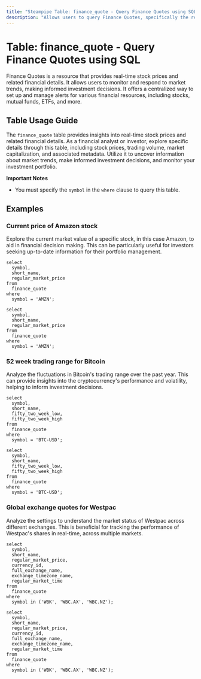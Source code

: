 ```yaml
---
title: "Steampipe Table: finance_quote - Query Finance Quotes using SQL"
description: "Allows users to query Finance Quotes, specifically the real-time stock prices and related financial details, providing insights into market trends and investment decisions."
---
```


# Table: finance_quote - Query Finance Quotes using SQL

Finance Quotes is a resource that provides real-time stock prices and related financial details. It allows users to monitor and respond to market trends, making informed investment decisions. It offers a centralized way to set up and manage alerts for various financial resources, including stocks, mutual funds, ETFs, and more.

## Table Usage Guide

The `finance_quote` table provides insights into real-time stock prices and related financial details. As a financial analyst or investor, explore specific details through this table, including stock prices, trading volume, market capitalization, and associated metadata. Utilize it to uncover information about market trends, make informed investment decisions, and monitor your investment portfolio.

**Important Notes**
- You must specify the `symbol` in the `where` clause to query this table.

## Examples

### Current price of Amazon stock
Explore the current market value of a specific stock, in this case Amazon, to aid in financial decision making. This can be particularly useful for investors seeking up-to-date information for their portfolio management.

```sql+postgres
select
  symbol,
  short_name,
  regular_market_price
from
  finance_quote
where
  symbol = 'AMZN';
```

```sql+sqlite
select
  symbol,
  short_name,
  regular_market_price
from
  finance_quote
where
  symbol = 'AMZN';
```

### 52 week trading range for Bitcoin
Analyze the fluctuations in Bitcoin's trading range over the past year. This can provide insights into the cryptocurrency's performance and volatility, helping to inform investment decisions.

```sql+postgres
select
  symbol,
  short_name,
  fifty_two_week_low,
  fifty_two_week_high
from
  finance_quote
where
  symbol = 'BTC-USD';
```

```sql+sqlite
select
  symbol,
  short_name,
  fifty_two_week_low,
  fifty_two_week_high
from
  finance_quote
where
  symbol = 'BTC-USD';
```

### Global exchange quotes for Westpac
Analyze the settings to understand the market status of Westpac across different exchanges. This is beneficial for tracking the performance of Westpac's shares in real-time, across multiple markets.

```sql+postgres
select
  symbol,
  short_name,
  regular_market_price,
  currency_id,
  full_exchange_name,
  exchange_timezone_name,
  regular_market_time
from
  finance_quote
where
  symbol in ('WBK', 'WBC.AX', 'WBC.NZ');
```

```sql+sqlite
select
  symbol,
  short_name,
  regular_market_price,
  currency_id,
  full_exchange_name,
  exchange_timezone_name,
  regular_market_time
from
  finance_quote
where
  symbol in ('WBK', 'WBC.AX', 'WBC.NZ');
```